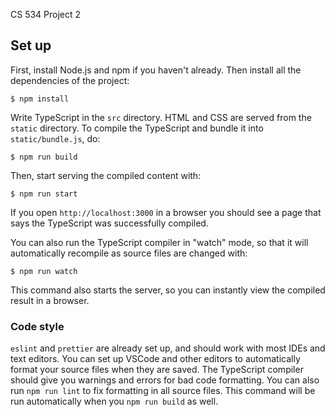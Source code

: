 CS 534 Project 2

## Set up

First, install Node.js and npm if you haven't already. Then install all the
dependencies of the project:

```
$ npm install
```

Write TypeScript in the `src` directory. HTML and CSS are served from the
`static` directory. To compile the TypeScript and bundle it into
`static/bundle.js`, do:

```
$ npm run build
```

Then, start serving the compiled content with:

```
$ npm run start
```

If you open `http://localhost:3000` in a browser you should see a page that
says the TypeScript was successfully compiled.

You can also run the TypeScript compiler in "watch" mode, so that it will
automatically recompile as source files are changed with:

```
$ npm run watch
```

This command also starts the server, so you can instantly view the compiled
result in a browser.

### Code style

`eslint` and `prettier` are already set up, and should work with most IDEs and
text editors. You can set up VSCode and other editors to automatically format
your source files when they are saved.  The TypeScript compiler should give you
warnings and errors for bad code formatting. You can also run `npm run lint` to
fix formatting in all source files. This command will be run automatically when
you `npm run build` as well.
